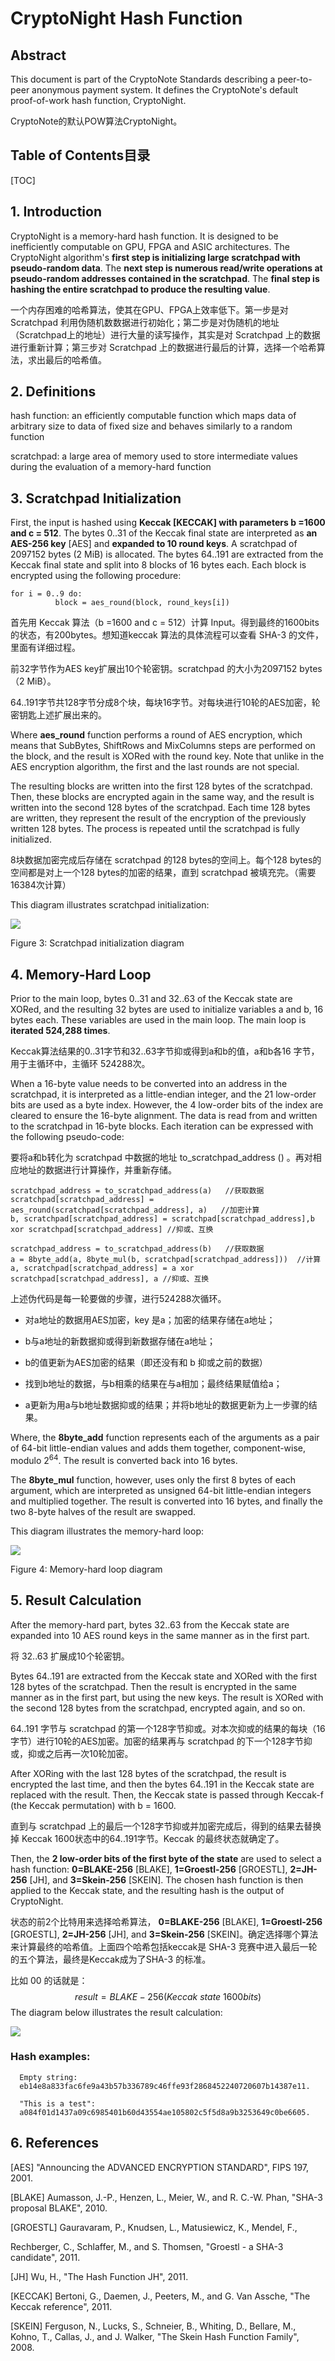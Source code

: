 # CryptoNight Hash Function

## Abstract

This document is part of the CryptoNote Standards describing a peer-to-peer anonymous payment system. It defines the CryptoNote's default proof-of-work hash function, CryptoNight.

CryptoNote的默认POW算法CryptoNight。

## Table of Contents目录

[TOC]

## 1. Introduction

CryptoNight is a memory-hard hash function. It is designed to be inefficiently computable on GPU, FPGA and ASIC architectures. The CryptoNight algorithm's **first step is initializing large scratchpad with pseudo-random data**. The **next step is numerous read/write operations at pseudo-random addresses contained in the scratchpad**. The **final step is hashing the entire scratchpad to produce the resulting value**.

一个内存困难的哈希算法，使其在GPU、FPGA上效率低下。第一步是对 Scratchpad 利用伪随机数数据进行初始化；第二步是对伪随机的地址（Scratchpad上的地址）进行大量的读写操作，其实是对 Scratchpad 上的数据进行重新计算；第三步对 Scratchpad 上的数据进行最后的计算，选择一个哈希算法，求出最后的哈希值。

## 2. Definitions

hash function: an efficiently computable function which maps data of arbitrary size to data of fixed size and behaves similarly to a random function

scratchpad: a large area of memory used to store intermediate values during the evaluation of a memory-hard function

## 3. Scratchpad Initialization

First, the input is hashed using **Keccak [KECCAK] with parameters b =1600 and c = 512**. The bytes 0..31 of the Keccak final state are interpreted as **an AES-256 key** [AES] and **expanded to 10 round keys**. A scratchpad of 2097152 bytes (2 MiB) is allocated. The bytes 64..191 are extracted from the Keccak final state and split into 8 blocks of 16 bytes each. Each block is encrypted using the following procedure:

```
for i = 0..9 do:
          block = aes_round(block, round_keys[i])
```

首先用 Keccak 算法（b =1600 and c = 512）计算 Input。得到最终的1600bits 的状态，有200bytes。想知道keccak 算法的具体流程可以查看 SHA-3 的文件，里面有详细过程。

前32字节作为AES key扩展出10个轮密钥。scratchpad 的大小为2097152 bytes（2 MiB）。

64..191字节共128字节分成8个块，每块16字节。对每块进行10轮的AES加密，轮密钥匙上述扩展出来的。

Where **aes_round** function performs a round of AES encryption, which means that SubBytes, ShiftRows and MixColumns steps are performed on the block, and the result is XORed with the round key. Note that unlike in the AES encryption algorithm, the first and the last rounds are not special.

The resulting blocks are written into the first 128 bytes of the scratchpad. Then, these blocks are encrypted again in the same way, and the result is written into the second 128 bytes of the scratchpad. Each time 128 bytes are written, they represent the result of the encryption of the previously written 128 bytes. The process is repeated until the scratchpad is fully initialized.

8块数据加密完成后存储在 scratchpad 的128 bytes的空间上。每个128 bytes的空间都是对上一个128 bytes的加密的结果，直到 scratchpad 被填充完。（需要16384次计算）

This diagram illustrates scratchpad initialization:

![](img/Scratchpad-initialization.png)

Figure 3: Scratchpad initialization diagram

## 4. Memory-Hard Loop

Prior to the main loop, bytes 0..31 and 32..63 of the Keccak state are XORed, and the resulting 32 bytes are used to initialize variables a and b, 16 bytes each. These variables are used in the main loop. The main loop is **iterated 524,288 times**. 

Keccak算法结果的0..31字节和32..63字节抑或得到a和b的值，a和b各16 字节，用于主循环中，主循环 524288次。

When a 16-byte value needs to be converted into an address in the scratchpad, it is interpreted as a little-endian integer, and the 21 low-order bits are used as a byte index. However, the 4 low-order bits of the index are cleared to ensure the 16-byte alignment. The data is read from and written to the scratchpad in 16-byte blocks. Each iteration can be expressed with the following pseudo-code:

要将a和b转化为 scratchpad 中数据的地址 to_scratchpad_address () 。再对相应地址的数据进行计算操作，并重新存储。

```
scratchpad_address = to_scratchpad_address(a)	//获取数据
scratchpad[scratchpad_address] = aes_round(scratchpad[scratchpad_address], a)	//加密计算
b, scratchpad[scratchpad_address] = scratchpad[scratchpad_address],b xor scratchpad[scratchpad_address]	//抑或、互换

scratchpad_address = to_scratchpad_address(b)	//获取数据
a = 8byte_add(a, 8byte_mul(b, scratchpad[scratchpad_address]))	//计算
a, scratchpad[scratchpad_address] = a xor scratchpad[scratchpad_address], a	//抑或、互换
```

上述伪代码是每一轮要做的步骤，进行524288次循环。

* 对a地址的数据用AES加密，key 是a；加密的结果存储在a地址；
* b与a地址的新数据抑或得到新数据存储在a地址；
* b的值更新为AES加密的结果（即还没有和 b 抑或之前的数据）



* 找到b地址的数据，与b相乘的结果在与a相加；最终结果赋值给a；
* a更新为用a与b地址数据抑或的结果；并将b地址的数据更新为上一步骤的结果。

Where, the **8byte_add** function represents each of the arguments as a pair of 64-bit little-endian values and adds them together, component-wise, modulo $2^{64}$. The result is converted back into 16 bytes.

The **8byte_mul** function, however, uses only the first 8 bytes of each argument, which are interpreted as unsigned 64-bit little-endian integers and multiplied together. The result is converted into 16 bytes, and finally the two 8-byte halves of the result are swapped.

This diagram illustrates the memory-hard loop:

![](img/Memory-hard-loop.jpg)

Figure 4: Memory-hard loop diagram

## 5. Result Calculation

After the memory-hard part, bytes 32..63 from the Keccak state are expanded into 10 AES round keys in the same manner as in the first part.

将 32..63 扩展成10个轮密钥。

Bytes 64..191 are extracted from the Keccak state and XORed with the first 128 bytes of the scratchpad. Then the result is encrypted in the same manner as in the first part, but using the new keys. The result is XORed with the second 128 bytes from the scratchpad, encrypted again, and so on. 

 64..191 字节与 scratchpad 的第一个128字节抑或。对本次抑或的结果的每块（16字节）进行10轮的AES加密。加密的结果再与 scratchpad 的下一个128字节抑或，抑或之后再一次10轮加密。

After XORing with the last 128 bytes of the scratchpad, the result is encrypted the last time, and then the bytes 64..191 in the Keccak state are replaced with the result. Then, the Keccak state is passed through Keccak-f (the Keccak permutation) with b = 1600. 

直到与 scratchpad 上的最后一个128字节抑或并加密完成后，得到的结果去替换掉 Keccak 1600状态中的64..191字节。Keccak 的最终状态就确定了。

Then, the **2 low-order bits of the first byte of the state** are used to select a hash function: **0=BLAKE-256** [BLAKE], **1=Groestl-256** [GROESTL], **2=JH-256** [JH], and **3=Skein-256** [SKEIN]. The chosen hash function is then applied to the Keccak state, and the resulting hash is the output of CryptoNight.

状态的前2个比特用来选择哈希算法， **0=BLAKE-256** [BLAKE], **1=Groestl-256** [GROESTL], **2=JH-256** [JH], and **3=Skein-256** [SKEIN]。确定选择哪个算法来计算最终的哈希值。上面四个哈希包括keccak是 SHA-3 竞赛中进入最后一轮的五个算法，最终是Keccak成为了SHA-3 的标准。

比如 00 的话就是：
$$
result = BLAKE-256(Keccak\ state\ 1600bits)
$$
The diagram below illustrates the result calculation:

![](img/Result-calculation.jpg)

### Hash examples:

      Empty string:
      eb14e8a833fac6fe9a43b57b336789c46ffe93f2868452240720607b14387e11.
    
      "This is a test":
      a084f01d1437a09c6985401b60d43554ae105802c5f5d8a9b3253649c0be6605.
## 6. References

[AES] "Announcing the ADVANCED ENCRYPTION STANDARD", FIPS 197, 2001.

[BLAKE] Aumasson, J.-P., Henzen, L., Meier, W., and R. C.-W. Phan, "SHA-3 proposal BLAKE", 2010.

[GROESTL] Gauravaram, P., Knudsen, L., Matusiewicz, K., Mendel, F.,

Rechberger, C., Schlaffer, M., and S. Thomsen, "Groestl - a SHA-3 candidate", 2011.

[JH] Wu, H., "The Hash Function JH", 2011.

[KECCAK] Bertoni, G., Daemen, J., Peeters, M., and G. Van Assche, "The Keccak reference", 2011.

[SKEIN] Ferguson, N., Lucks, S., Schneier, B., Whiting, D., Bellare, M., Kohno, T., Callas, J., and J. Walker, "The  Skein Hash Function Family", 2008.